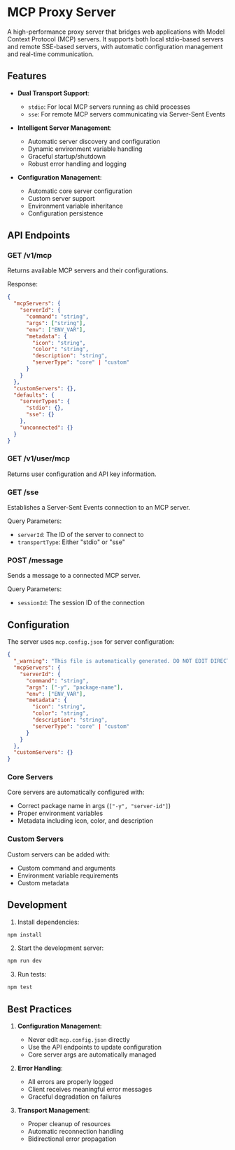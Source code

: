 # MCP Proxy Server

A high-performance proxy server that bridges web applications with Model Context Protocol (MCP) servers. It supports both local stdio-based servers and remote SSE-based servers, with automatic configuration management and real-time communication.

## Features

- **Dual Transport Support**:

  - `stdio`: For local MCP servers running as child processes
  - `sse`: For remote MCP servers communicating via Server-Sent Events

- **Intelligent Server Management**:

  - Automatic server discovery and configuration
  - Dynamic environment variable handling
  - Graceful startup/shutdown
  - Robust error handling and logging

- **Configuration Management**:
  - Automatic core server configuration
  - Custom server support
  - Environment variable inheritance
  - Configuration persistence

## API Endpoints

### GET /v1/mcp

Returns available MCP servers and their configurations.

Response:

```json
{
  "mcpServers": {
    "serverId": {
      "command": "string",
      "args": ["string"],
      "env": ["ENV_VAR"],
      "metadata": {
        "icon": "string",
        "color": "string",
        "description": "string",
        "serverType": "core" | "custom"
      }
    }
  },
  "customServers": {},
  "defaults": {
    "serverTypes": {
      "stdio": {},
      "sse": {}
    },
    "unconnected": {}
  }
}
```

### GET /v1/user/mcp

Returns user configuration and API key information.

### GET /sse

Establishes a Server-Sent Events connection to an MCP server.

Query Parameters:

- `serverId`: The ID of the server to connect to
- `transportType`: Either "stdio" or "sse"

### POST /message

Sends a message to a connected MCP server.

Query Parameters:

- `sessionId`: The session ID of the connection

## Configuration

The server uses `mcp.config.json` for server configuration:

```json
{
  "_warning": "This file is automatically generated. DO NOT EDIT DIRECTLY.",
  "mcpServers": {
    "serverId": {
      "command": "string",
      "args": ["-y", "package-name"],
      "env": ["ENV_VAR"],
      "metadata": {
        "icon": "string",
        "color": "string",
        "description": "string",
        "serverType": "core" | "custom"
      }
    }
  },
  "customServers": {}
}
```

### Core Servers

Core servers are automatically configured with:

- Correct package name in args (`["-y", "server-id"]`)
- Proper environment variables
- Metadata including icon, color, and description

### Custom Servers

Custom servers can be added with:

- Custom command and arguments
- Environment variable requirements
- Custom metadata

## Development

1. Install dependencies:

```bash
npm install
```

2. Start the development server:

```bash
npm run dev
```

3. Run tests:

```bash
npm test
```

## Best Practices

1. **Configuration Management**:

   - Never edit `mcp.config.json` directly
   - Use the API endpoints to update configuration
   - Core server args are automatically managed

2. **Error Handling**:

   - All errors are properly logged
   - Client receives meaningful error messages
   - Graceful degradation on failures

3. **Transport Management**:
   - Proper cleanup of resources
   - Automatic reconnection handling
   - Bidirectional error propagation
